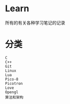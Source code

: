 # Learn
所有的有关各种学习笔记的记录


# 分类
    C
    C++
    Git
    Linux
    Lua
    Pico-8
    Picotron
    Love
    Opengl
    算法和架构